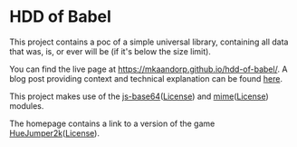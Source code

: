 # HDD of Babel

This project contains a poc of a simple universal library, containing all data that was, is, or ever will be (if it's below the size limit).

You can find the live page at https://mkaandorp.github.io/hdd-of-babel/. A blog post providing context and technical explanation can be found [here](https://dev.to/mkaandorp/this-website-contains-pictures-of-your-vacation-next-year-audio-of-your-last-words-and-a-description-of-the-end-of-humankind-174g-temp-slug-3461358?preview=fb07efdf991c7aa8e97371cb5661b0ae42a5884f5aad44fb7b514dc4632f9e009f8736210fa7cc74a334b7e64749ceaadc45448e700a41306af2d978).

This project makes use of the [js-base64](https://github.com/dankogai/js-base64)([License](https://github.com/dankogai/js-base64/blob/main/LICENSE.md)) and [mime](https://github.com/broofa/mime)([License](https://github.com/broofa/mime/blob/master/LICENSE)) modules.

The homepage contains a link to a version of the game [HueJumper2k](https://github.com/KilledByAPixel/HueJumper2k)([License](https://github.com/KilledByAPixel/HueJumper2k/blob/master/LICENSE)).
